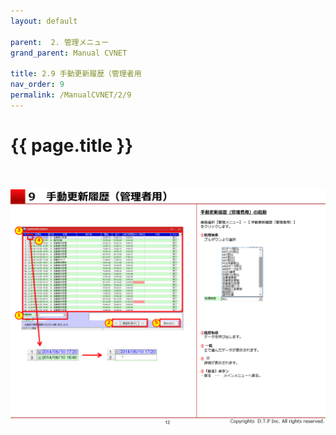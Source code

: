 ```yaml
---
layout: default

parent:  2. 管理メニュー
grand_parent: Manual CVNET

title: 2.9 手動更新履歴（管理者用
nav_order: 9
permalink: /ManualCVNET/2/9
---
```


# {{ page.title }} <br/><br/>

<a href="/img/Kanri/K13.PNG" target="_blank">
<img src="/img/Kanri/K13.PNG" alt="login image"></a>